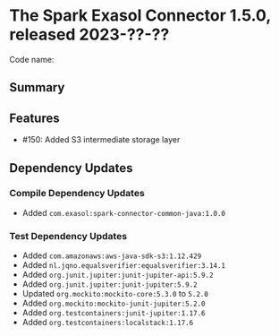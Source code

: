 # The Spark Exasol Connector 1.5.0, released 2023-??-??

Code name:

## Summary

## Features

* #150: Added S3 intermediate storage layer

## Dependency Updates

### Compile Dependency Updates

* Added `com.exasol:spark-connector-common-java:1.0.0`

### Test Dependency Updates

* Added `com.amazonaws:aws-java-sdk-s3:1.12.429`
* Added `nl.jqno.equalsverifier:equalsverifier:3.14.1`
* Added `org.junit.jupiter:junit-jupiter-api:5.9.2`
* Added `org.junit.jupiter:junit-jupiter:5.9.2`
* Updated `org.mockito:mockito-core:5.3.0` to `5.2.0`
* Added `org.mockito:mockito-junit-jupiter:5.2.0`
* Added `org.testcontainers:junit-jupiter:1.17.6`
* Added `org.testcontainers:localstack:1.17.6`
